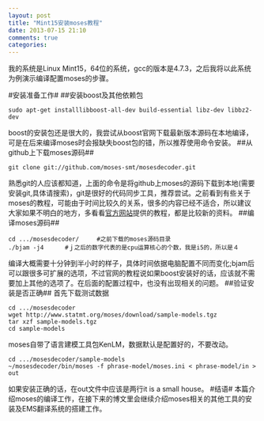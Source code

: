 ```yaml
---
layout: post
title: "Mint15安装moses教程"
date: 2013-07-15 21:10
comments: true
categories: 
---
```

我的系统是Linux Mint15，64位的系统，gcc的版本是4.7.3，之后我将以此系统为例演示编译配置moses的步骤。
<!--more-->
#安装准备工作#
##安装boost及其他依赖包
```
sudo apt-get installlibboost-all-dev build-essential libz-dev libbz2-dev
```
boost的安装包还是很大的，我尝试从boost官网下载最新版本源码在本地编译，可是在后来编译moses时会报缺失boost包的错，所以推荐使用命令安装。
##从github上下载moses源码##
```
git clone git://github.com/moses-smt/mosesdecoder.git
```
熟悉git的人应该都知道，上面的命令是将github上moses的源码下载到本地(需要安装git,具体请搜索)，git是很好的代码同步工具，推荐尝试。之前看到有些关于moses的教程，可能由于时间比较久的关系，很多的内容已经不适合，所以建议大家如果不明白的地方，多看看[官方网站](http://www.statmt.org/moses/)提供的教程，都是比较新的资料。
##编译moses源码##
```
cd .../mosesdecoder/     #之前下载的moses源码目录
./bjam -j4      #ｊ之后的数字代表的是cpu运算核心的个数，我是i5的，所以是４
```
编译大概需要十分钟到半小时的样子，具体时间依据电脑配置不同而变化;bjam后可以跟很多可扩展的选项，不过官网的教程说如果boost安装好的话，应该就不需要加上其他的选项了。在后面的配置过程中，也没有出现相关的问题。
##验证安装是否正确##
首先下载测试数据
```
cd .../mosesdecoder
wget http://www.statmt.org/moses/download/sample-models.tgz
tar xzf sample-models.tgz
cd sample-models
```
moses自带了语言建模工具包KenLM，数据默认是配置好的，不要改动。
```
cd .../mosesdecoder/sample-models
~/mosesdecoder/bin/moses -f phrase-model/moses.ini < phrase-model/in > out
```
如果安装正确的话，在out文件中应该是两行it is a small house。
#结语#
本篇介绍moses的编译工作，在接下来的博文里会继续介绍moses相关的其他工具的安装及EMS翻译系统的搭建工作。
